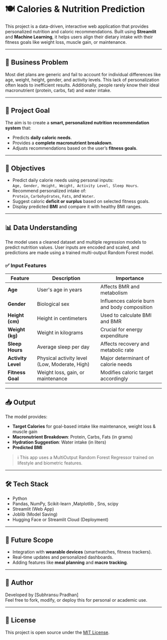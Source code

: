 
# 🍽️ Calories & Nutrition Prediction

This project is a data-driven, interactive web application that provides personalized nutrition and caloric recommendations. Built using **Streamlit** and **Machine Learning**, it helps users align their dietary intake with their fitness goals like weight loss, muscle gain, or maintenance.

---

## 🧩 Business Problem

Most diet plans are generic and fail to account for individual differences like age, weight, height, gender, and activity levels. This lack of personalization often leads to inefficient results. Additionally, people rarely know their ideal macronutrient (protein, carbs, fat) and water intake.

---

## 🎯 Project Goal

The aim is to create a **smart, personalized nutrition recommendation system** that:
- Predicts **daily caloric needs**.
- Provides a **complete macronutrient breakdown**.
- Adjusts recommendations based on the user’s **fitness goals**.

---

## 🚀 Objectives

- Predict daily calorie needs using personal inputs:  
  `Age, Gender, Height, Weight, Activity Level, Sleep Hours`.
- Recommend personalized intake of:  
  `Protein`, `Carbohydrates`, `Fats`, and `Water`.
- Suggest caloric **deficit or surplus** based on selected fitness goals.
- Display predicted **BMI** and compare it with healthy BMI ranges.

---

## 📊 Data Understanding

The model uses a cleaned dataset and multiple regression models to predict nutrition values. User inputs are encoded and scaled, and predictions are made using a trained multi-output Random Forest model.

### ✅ Input Features

| Feature         | Description                                    | Importance                                   |
|-----------------|------------------------------------------------|----------------------------------------------|
| **Age**         | User's age in years                            | Affects BMR and metabolism                   |
| **Gender**      | Biological sex                                 | Influences calorie burn and body composition |
| **Height (cm)** | Height in centimeters                          | Used to calculate BMI and BMR                |
| **Weight (kg)** | Weight in kilograms                            | Crucial for energy expenditure               |
| **Sleep Hours** | Average sleep per day                          | Affects recovery and metabolic rate          |
| **Activity Level** | Physical activity level (Low, Moderate, High) | Major determinant of calorie needs        |
| **Fitness Goal**| Weight loss, gain, or maintenance              | Modifies caloric target accordingly          |

---

## 📥 Output

The model provides:
- **Target Calories** for goal-based intake like maintenance, weight loss & muscle gain
- **Macronutrient Breakdown**: Protein, Carbs, Fats (in grams)
- **Hydration Suggestion**: Water intake (in liters)
- **Predicted BMI**

> ℹ️ This app uses a MultiOutput Random Forest Regressor trained on lifestyle and biometric features.

---

## 🛠️ Tech Stack

- Python
- Pandas, NumPy, Scikit-learn ,Matplotlib , Sns, scipy
- Streamlit (Web App)
- Joblib (Model Saving)
- Hugging Face or Streamlit Cloud (Deployment)

---

## 🧠 Future Scope

- Integration with **wearable devices** (smartwatches, fitness trackers).
- Real-time updates and personalized dashboards.
- Adding features like **meal planning** and **macro tracking**.

---

## 📎 Author

Developed by [Subhransu Pradhan]  
Feel free to fork, modify, or deploy this for personal or academic use.

---

## 📄 License

This project is open source under the [MIT License](LICENSE).

